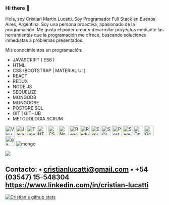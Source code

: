 ### Hi there 👋

Hola, soy  Cristian Martin Lucatti. Soy Programador  Full Stack en Buenos Aires, Argentina. Soy una persona proactiva, apasionado de la programación. Me gusta el poder crear y desarrollar proyectos  mediante las herramientas que la programación me ofrece, buscando soluciones inmediatas a problemas presentados.

Mis conocimientos en programación:

- JAVASCRIPT ( ES6 )
- HTML
- CSS (BOOTSTRAP | MATERIAL UI )
- REACT
- REDUX
- NODE JS
- SEQUELIZE
- MONGODB
- MONGOOSE
- POSTGRE SQL
- GIT | GITHUB
- METODOLOGIA SCRUM
<p>
   <p>
    <a><img height="30" alt="Visual Studio Code" src="https://upload.wikimedia.org/wikipedia/commons/2/2d/Visual_Studio_Code_1.18_icon.svg"></a>
    <a><img height="30" alt="Javascript" src="https://upload.wikimedia.org/wikipedia/commons/6/6a/JavaScript-logo.png"></a>
    <a><img height="30" alt="Typescript" src="https://ypcode.files.wordpress.com/2017/08/typescript_logo_new.png"></a>
    <a><img height="30" alt="HTML" src="https://www.w3.org/html/logo/downloads/HTML5_Logo_512.png"></a>
    <a><img height="30" alt="CSS" src="https://cdn.worldvectorlogo.com/logos/css3.svg"></a>
    <a><img height="30" alt="NodeJS" src="https://cdn4.iconfinder.com/data/icons/logos-and-brands/512/233_Node_Js_logo-512.png"></a>
    <a><img height="30" alt="React" src="https://cdn4.iconfinder.com/data/icons/logos-3/600/React.js_logo-512.png"></a>
    <a><img height="30" alt="Redux" src="https://img.icons8.com/color/48/000000/redux.png"></a>
    <a><img height="30" alt="Express" src="https://encrypted-tbn0.gstatic.com/images?q=tbn:ANd9GcRPDyR-Xb70DsaMdrk28bt1DZ6xZ061zBDKew"></a>
    <a><img height="30" alt="SQL" src="https://www.logolynx.com/images/logolynx/c0/c0f84d9509d6690a70ce4c596f740c62.png"></a>
    <a><img height="30" alt="PostgreSQL" src="https://upload.wikimedia.org/wikipedia/commons/2/29/Postgresql_elephant.svg"></a>
    <a><img height="30" alt="Sequelize ORM" src="https://cdn.worldvectorlogo.com/logos/sequelize.svg"></a>
    <a><img height="30" alt="Open-API" src="https://upload.wikimedia.org/wikipedia/commons/a/ab/Swagger-logo.png"></a>
    <a><img height="30" alt="Github" src="https://cdn4.iconfinder.com/data/icons/iconsimple-logotypes/512/github-512.png"></a>
    <a><img height="30" alt="git" src="https://e7.pngegg.com/pngimages/713/558/png-clipart-computer-icons-pro-git-github-logo-text-logo-thumbnail.png"></a>
    <img src="https://img.icons8.com/color/30/000000/mongodb.png" alt="mongo"/>
</p>

</p>


<img src="https://github-readme-stats.vercel.app/api?username=CristianLucatti&&show_icons=true&title_color=ffffff&icon_color=bb2acf&text_color=daf7dc&bg_color=151515">



Contacto:
• cristianlucatti@gmail.com
• +54 (03547) 15-548304
 https://www.linkedin.com/in/cristian-lucatti
---
[![Cristian's github stats](https://github-readme-stats.vercel.app/api?username=cristianluca19&show_icons=true&hide=contribs)](https://github.com/anuraghazra/github-readme-stats)
<!--
**cristianluca19/cristianluca19** is a ✨ _special_ ✨ repository because its `README.md` (this file) appears on your GitHub profile.


